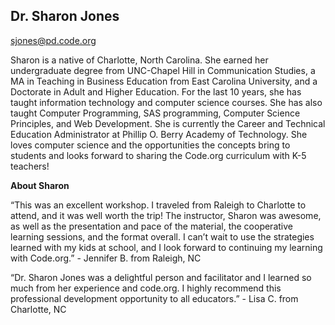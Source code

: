 ## Dr. Sharon Jones

[sjones@pd.code.org](mailto:sjones@pd.code.org)

Sharon is a native of Charlotte, North Carolina. She earned her undergraduate degree from UNC-Chapel Hill in Communication Studies, a MA in Teaching in Business Education from East Carolina University, and a Doctorate in Adult and Higher Education. For the last 10 years, she has taught information technology and computer science courses. She has also taught Computer Programming, SAS programming, Computer Science Principles, and Web Development. She is currently the Career and Technical Education Administrator at Phillip O. Berry Academy of Technology. She loves computer science and the opportunities the concepts bring to students and looks forward to sharing the Code.org curriculum with K-5 teachers!

**About Sharon**

“This was an excellent workshop. I traveled from Raleigh to Charlotte to attend, and it was well worth the trip! The instructor, Sharon was awesome, as well as the presentation and pace of the material, the cooperative learning sessions, and the format overall. I can’t wait to use the strategies learned with my kids at school, and I look forward to continuing my learning with Code.org.” - Jennifer B. from Raleigh, NC

“Dr. Sharon Jones was a delightful person and facilitator and I learned so much from her experience and code.org. I highly recommend this professional development opportunity to all educators.” - Lisa C. from Charlotte, NC

